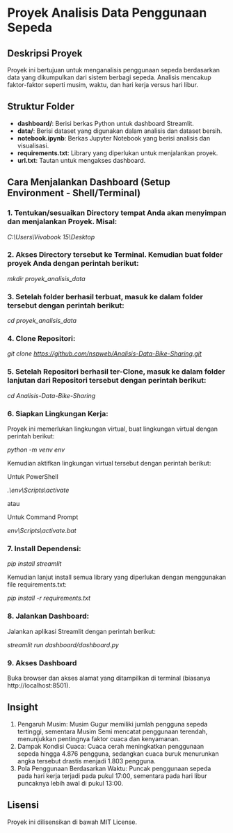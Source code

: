 # Proyek Analisis Data Penggunaan Sepeda

## Deskripsi Proyek

Proyek ini bertujuan untuk menganalisis penggunaan sepeda berdasarkan data yang dikumpulkan dari sistem berbagi sepeda. Analisis mencakup faktor-faktor seperti musim, waktu, dan hari kerja versus hari libur.

## Struktur Folder

- **dashboard/**: Berisi berkas Python untuk dashboard Streamlit.
- **data/**: Berisi dataset yang digunakan dalam analisis dan dataset bersih.
- **notebook.ipynb**: Berkas Jupyter Notebook yang berisi analisis dan visualisasi.
- **requirements.txt**: Library yang diperlukan untuk menjalankan proyek.
- **url.txt**: Tautan untuk mengakses dashboard.

## Cara Menjalankan Dashboard (Setup Environment - Shell/Terminal)

### 1. Tentukan/sesuaikan Directory tempat Anda akan menyimpan dan menjalankan Proyek. Misal:

_C:\Users\Vivobook 15\Desktop_

### 2. Akses Directory tersebut ke Terminal. Kemudian buat folder proyek Anda dengan perintah berikut:

_mkdir proyek_analisis_data_

### 3. Setelah folder berhasil terbuat, masuk ke dalam folder tersebut dengan perintah berikut:

_cd proyek_analisis_data_

### 4. Clone Repositori:

_git clone https://github.com/nspweb/Analisis-Data-Bike-Sharing.git_

### 5. Setelah Repositori berhasil ter-Clone, masuk ke dalam folder lanjutan dari Repositori tersebut dengan perintah berikut:

_cd Analisis-Data-Bike-Sharing_

### 6. Siapkan Lingkungan Kerja:

Proyek ini memerlukan lingkungan virtual, buat lingkungan virtual dengan perintah berikut:

_python -m venv env_

Kemudian aktifkan lingkungan virtual tersebut dengan perintah berikut:

Untuk PowerShell

_.\env\Scripts\activate_

atau

Untuk Command Prompt

_env\Scripts\activate.bat_

### 7. Install Dependensi:

_pip install streamlit_

Kemudian lanjut install semua library yang diperlukan dengan menggunakan file requirements.txt:

_pip install -r requirements.txt_

### 8. Jalankan Dashboard:

Jalankan aplikasi Streamlit dengan perintah berikut:

_streamlit run dashboard/dashboard.py_

### 9. Akses Dashboard

Buka browser dan akses alamat yang ditampilkan di terminal (biasanya http://localhost:8501).

## Insight

1. Pengaruh Musim: Musim Gugur memiliki jumlah pengguna sepeda tertinggi, sementara Musim Semi mencatat penggunaan terendah, menunjukkan pentingnya faktor cuaca dan kenyamanan.
2. Dampak Kondisi Cuaca: Cuaca cerah meningkatkan penggunaan sepeda hingga 4.876 pengguna, sedangkan cuaca buruk menurunkan angka tersebut drastis menjadi 1.803 pengguna.
3. Pola Penggunaan Berdasarkan Waktu: Puncak penggunaan sepeda pada hari kerja terjadi pada pukul 17:00, sementara pada hari libur puncaknya lebih awal di pukul 13:00.

## Lisensi

Proyek ini dilisensikan di bawah MIT License.